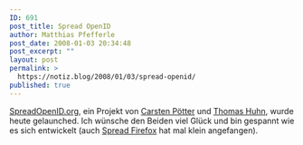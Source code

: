 ```yaml
---
ID: 691
post_title: Spread OpenID
author: Matthias Pfefferle
post_date: 2008-01-03 20:34:48
post_excerpt: ""
layout: post
permalink: >
  https://notiz.blog/2008/01/03/spread-openid/
published: true
---
```

<a href="http://spreadopenid.org/">SpreadOpenID.org</a>, ein Projekt von <a href="http://www.notsorelevant.com/2008-01-03/spread-openid-launched-today/">Carsten Pötter</a> und <a href="http://lifestrea.ms/user/thomas.huhn">Thomas Huhn</a>, wurde heute gelaunched. Ich wünsche den Beiden viel Glück und bin gespannt wie es sich entwickelt (auch <a href="http://www.spreadfirefox.com/">Spread Firefox</a> hat mal klein angefangen).